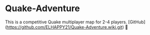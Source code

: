 # Quake-Adventure
This is a competitive Quake multiplayer map for 2-4 players.
[GitHub] (https://github.com/ELHAPPY21/Quake-Adventure.wiki.git) :rocket:
